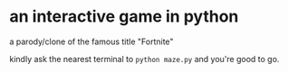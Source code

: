 # an interactive game in python

a parody/clone of the famous title "Fortnite"

kindly ask the nearest terminal to `python maze.py` and you're good to go.
